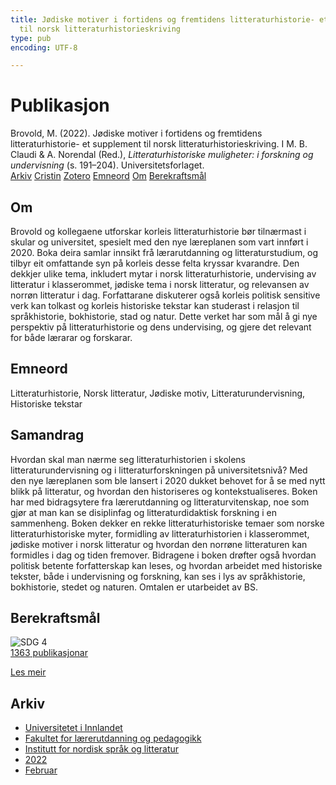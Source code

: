 ```yaml
---
title: Jødiske motiver i fortidens og fremtidens litteraturhistorie- et supplement
  til norsk litteraturhistorieskriving
type: pub
encoding: UTF-8

---
```

<h1>Publikasjon</h1>
<article id="csl-bib-container-EZUNKXYJ" class="csl-bib-container">
  <div class="csl-bib-body"> <div class="csl-entry">Brovold, M. (2022). Jødiske motiver i fortidens og fremtidens litteraturhistorie- et supplement til norsk litteraturhistorieskriving. I M. B. Claudi &#38; A. Norendal (Red.), <i>Litteraturhistoriske muligheter: i forskning og undervisning</i> (s. 191–204). Universitetsforlaget.</div> </div>
  <div class="csl-bib-buttons">
    <a href="#taxonomy-article-EZUNKXYJ" alt="archive" class="csl-bib-button">Arkiv</a>
    <a href="https://app.cristin.no/results/show.jsf?id=2003685" alt="Cristin" class="csl-bib-button">Cristin</a>
    <a href="http://zotero.org/groups/5881554/items/EZUNKXYJ" alt="Zotero" class="csl-bib-button">Zotero</a>
    <a href="#keywords-article-EZUNKXYJ" alt="keywords" class="csl-bib-button">Emneord</a>
    <a href="#about-article-EZUNKXYJ" alt="about_pub" class="csl-bib-button">Om</a>
    <a href="#sdg-article-EZUNKXYJ" alt="sdg" class="csl-bib-button">Berekraftsmål</a>
  </div>
  <div id="csl-bib-meta-container-EZUNKXYJ"></div>
</article>
<div id="csl-bib-meta-EZUNKXYJ" class="csl-bib-meta">
  <article id="about-article-EZUNKXYJ" class="about_pub-article">
    <h1>Om</h1>
    Brovold og kollegaene utforskar korleis litteraturhistorie bør tilnærmast i skular og universitet, spesielt med den nye læreplanen som vart innført i 2020. Boka deira samlar innsikt frå lærarutdanning og litteraturstudium, og tilbyr eit omfattande syn på korleis desse felta kryssar kvarandre. Den dekkjer ulike tema, inkludert mytar i norsk litteraturhistorie, undervising av litteratur i klasserommet, jødiske tema i norsk litteratur, og relevansen av norrøn litteratur i dag. Forfattarane diskuterer også korleis politisk sensitive verk kan tolkast og korleis historiske tekstar kan studerast i relasjon til språkhistorie, bokhistorie, stad og natur. Dette verket har som mål å gi nye perspektiv på litteraturhistorie og dens undervising, og gjere det relevant for både lærarar og forskarar.
  </article>
  <article id="keywords-article-EZUNKXYJ" class="keywords-article">
    <h1>Emneord</h1>
    Litteraturhistorie, Norsk litteratur, Jødiske motiv, Litteraturundervisning, Historiske tekstar
  </article>
  <article id="abstract-article-EZUNKXYJ" class="abstract-article">
    <h1>Samandrag</h1>
    Hvordan skal man nærme seg litteraturhistorien i skolens litteraturundervisning og i litteraturforskningen på universitetsnivå? Med den nye læreplanen som ble lansert i 2020 dukket behovet for å se med nytt blikk på litteratur, og hvordan den historiseres og kontekstualiseres. Boken har med bidragsytere fra lærerutdanning og litteraturvitenskap, noe som gjør at man kan se disiplinfag og litteraturdidaktisk forskning i en sammenheng. Boken dekker en rekke litteraturhistoriske temaer som norske litteraturhistoriske myter, formidling av litteraturhistorien i klasserommet, jødiske motiver i norsk litteratur og hvordan den norrøne litteraturen kan formidles i dag og tiden fremover. Bidragene i boken drøfter også hvordan politisk betente forfatterskap kan leses, og hvordan arbeidet med historiske tekster, både i undervisning og forskning, kan ses i lys av språkhistorie, bokhistorie, stedet og naturen. Omtalen er utarbeidet av BS.
  </article>
  <article id="sdg-article-EZUNKXYJ" class="sdg-article">
    <h1>Berekraftsmål</h1>
    <div class="sdg-container"><div id="sdg4" class="sdg">
        <img src="{{< params subfolder >}}images/sdg/sdg04_nn.png" class="image" alt="SDG 4">
        <div class="sdg-overlay">
          <a href="{{< params subfolder >}}nn/archive/?sdg=4#archive" class="sdg-publication-count"><span>1363</span> publikasjonar</a>
          <p><a href="https://fn.no/om-fn/fns-baerekraftsmaal/god-utdanning?lang=nno-NO" class="sdg-read-more">Les meir</a></p>
        </div>
      </div></div>
  </article>
  <article id="taxonomy-article-EZUNKXYJ" class="taxonomy-article">
    <h1>Arkiv</h1>
    <ul>
      <li><a href="{{< params subfolder >}}nn/archive/?key=3DCRN523">Universitetet i Innlandet</a></li>
      <li><a href="{{< params subfolder >}}nn/archive/?key=WYNZA47F">Fakultet for lærerutdanning og pedagogikk</a></li>
      <li><a href="{{< params subfolder >}}nn/archive/?key=T9U6ILTU">Institutt for nordisk språk og litteratur</a></li>
      <li><a href="{{< params subfolder >}}nn/archive/?key=8BZA2YRV">2022</a></li>
      <li><a href="{{< params subfolder >}}nn/archive/?key=5FEKNEC6">Februar</a></li>
    </ul>
  </article>
</div>
